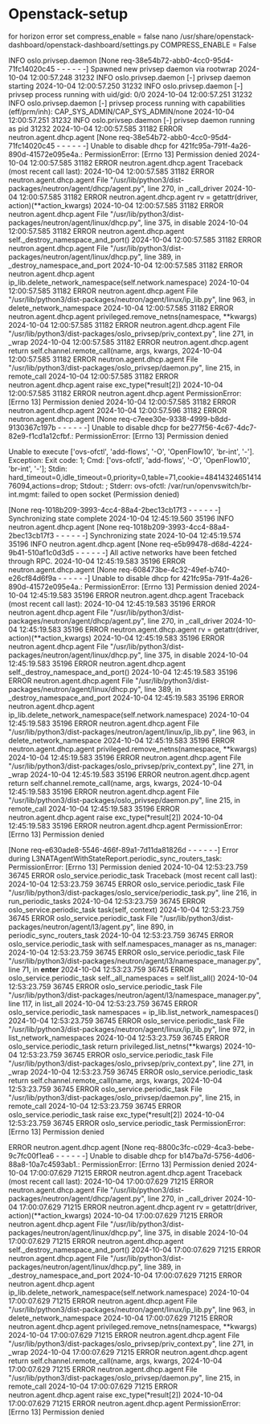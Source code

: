 # Openstack-setup
for horizon error set compress_enable = false
nano /usr/share/openstack-dashboard/openstack-dashboard/settings.py
COMPRESS_ENABLE = False

INFO oslo.privsep.daemon [None req-38e54b72-abb0-4cc0-95d4-71fc14020c45 - - - - - -] Spawned new privsep daemon via rootwrap
2024-10-04 12:00:57.248 31232 INFO oslo.privsep.daemon [-] privsep daemon starting
2024-10-04 12:00:57.250 31232 INFO oslo.privsep.daemon [-] privsep process running with uid/gid: 0/0
2024-10-04 12:00:57.251 31232 INFO oslo.privsep.daemon [-] privsep process running with capabilities (eff/prm/inh): CAP_SYS_ADMIN/CAP_SYS_ADMIN/none
2024-10-04 12:00:57.251 31232 INFO oslo.privsep.daemon [-] privsep daemon running as pid 31232
2024-10-04 12:00:57.585 31182 ERROR neutron.agent.dhcp.agent [None req-38e54b72-abb0-4cc0-95d4-71fc14020c45 - - - - - -] Unable to disable dhcp for 421fc95a-791f-4a26-890d-41572e095e4a.: PermissionError: [Errno 13] Permission denied
2024-10-04 12:00:57.585 31182 ERROR neutron.agent.dhcp.agent Traceback (most recent call last):
2024-10-04 12:00:57.585 31182 ERROR neutron.agent.dhcp.agent   File "/usr/lib/python3/dist-packages/neutron/agent/dhcp/agent.py", line 270, in _call_driver
2024-10-04 12:00:57.585 31182 ERROR neutron.agent.dhcp.agent     rv = getattr(driver, action)(**action_kwargs)
2024-10-04 12:00:57.585 31182 ERROR neutron.agent.dhcp.agent   File "/usr/lib/python3/dist-packages/neutron/agent/linux/dhcp.py", line 375, in disable
2024-10-04 12:00:57.585 31182 ERROR neutron.agent.dhcp.agent     self._destroy_namespace_and_port()
2024-10-04 12:00:57.585 31182 ERROR neutron.agent.dhcp.agent   File "/usr/lib/python3/dist-packages/neutron/agent/linux/dhcp.py", line 389, in _destroy_namespace_and_port
2024-10-04 12:00:57.585 31182 ERROR neutron.agent.dhcp.agent     ip_lib.delete_network_namespace(self.network.namespace)
2024-10-04 12:00:57.585 31182 ERROR neutron.agent.dhcp.agent   File "/usr/lib/python3/dist-packages/neutron/agent/linux/ip_lib.py", line 963, in delete_network_namespace
2024-10-04 12:00:57.585 31182 ERROR neutron.agent.dhcp.agent     privileged.remove_netns(namespace, **kwargs)
2024-10-04 12:00:57.585 31182 ERROR neutron.agent.dhcp.agent   File "/usr/lib/python3/dist-packages/oslo_privsep/priv_context.py", line 271, in _wrap
2024-10-04 12:00:57.585 31182 ERROR neutron.agent.dhcp.agent     return self.channel.remote_call(name, args, kwargs,
2024-10-04 12:00:57.585 31182 ERROR neutron.agent.dhcp.agent   File "/usr/lib/python3/dist-packages/oslo_privsep/daemon.py", line 215, in remote_call
2024-10-04 12:00:57.585 31182 ERROR neutron.agent.dhcp.agent     raise exc_type(*result[2])
2024-10-04 12:00:57.585 31182 ERROR neutron.agent.dhcp.agent PermissionError: [Errno 13] Permission denied
2024-10-04 12:00:57.585 31182 ERROR neutron.agent.dhcp.agent 
2024-10-04 12:00:57.596 31182 ERROR neutron.agent.dhcp.agent [None req-c7eee30e-9338-4999-b8dd-9130367c197b - - - - - -] Unable to disable dhcp for be277f56-4c67-4dc7-82e9-f1cd1a12cfbf.: PermissionError: [Errno 13] Permission denied

Unable to execute ['ovs-ofctl', 'add-flows', '-O', 'OpenFlow10', 'br-int', '-']. Exception: Exit code: 1; Cmd: ['ovs-ofctl', 'add-flows', '-O', 'OpenFlow10', 'br-int', '-']; Stdin: hard_timeout=0,idle_timeout=0,priority=0,table=71,cookie=4841432465141476094,actions=drop; Stdout: ; Stderr: ovs-ofctl: /var/run/openvswitch/br-int.mgmt: failed to open socket (Permission denied)


 [None req-1018b209-3993-4cc4-88a4-2bec13cb17f3 - - - - - -] Synchronizing state complete
2024-10-04 12:45:19.560 35196 INFO neutron.agent.dhcp.agent [None req-1018b209-3993-4cc4-88a4-2bec13cb17f3 - - - - - -] Synchronizing state
2024-10-04 12:45:19.574 35196 INFO neutron.agent.dhcp.agent [None req-e5b99478-d68d-4224-9b41-510af1c0d3d5 - - - - - -] All active networks have been fetched through RPC.
2024-10-04 12:45:19.583 35196 ERROR neutron.agent.dhcp.agent [None req-608473be-4c32-49ef-b740-e26cf84d6f9a - - - - - -] Unable to disable dhcp for 421fc95a-791f-4a26-890d-41572e095e4a.: PermissionError: [Errno 13] Permission denied
2024-10-04 12:45:19.583 35196 ERROR neutron.agent.dhcp.agent Traceback (most recent call last):
2024-10-04 12:45:19.583 35196 ERROR neutron.agent.dhcp.agent   File "/usr/lib/python3/dist-packages/neutron/agent/dhcp/agent.py", line 270, in _call_driver
2024-10-04 12:45:19.583 35196 ERROR neutron.agent.dhcp.agent     rv = getattr(driver, action)(**action_kwargs)
2024-10-04 12:45:19.583 35196 ERROR neutron.agent.dhcp.agent   File "/usr/lib/python3/dist-packages/neutron/agent/linux/dhcp.py", line 375, in disable
2024-10-04 12:45:19.583 35196 ERROR neutron.agent.dhcp.agent     self._destroy_namespace_and_port()
2024-10-04 12:45:19.583 35196 ERROR neutron.agent.dhcp.agent   File "/usr/lib/python3/dist-packages/neutron/agent/linux/dhcp.py", line 389, in _destroy_namespace_and_port
2024-10-04 12:45:19.583 35196 ERROR neutron.agent.dhcp.agent     ip_lib.delete_network_namespace(self.network.namespace)
2024-10-04 12:45:19.583 35196 ERROR neutron.agent.dhcp.agent   File "/usr/lib/python3/dist-packages/neutron/agent/linux/ip_lib.py", line 963, in delete_network_namespace
2024-10-04 12:45:19.583 35196 ERROR neutron.agent.dhcp.agent     privileged.remove_netns(namespace, **kwargs)
2024-10-04 12:45:19.583 35196 ERROR neutron.agent.dhcp.agent   File "/usr/lib/python3/dist-packages/oslo_privsep/priv_context.py", line 271, in _wrap
2024-10-04 12:45:19.583 35196 ERROR neutron.agent.dhcp.agent     return self.channel.remote_call(name, args, kwargs,
2024-10-04 12:45:19.583 35196 ERROR neutron.agent.dhcp.agent   File "/usr/lib/python3/dist-packages/oslo_privsep/daemon.py", line 215, in remote_call
2024-10-04 12:45:19.583 35196 ERROR neutron.agent.dhcp.agent     raise exc_type(*result[2])
2024-10-04 12:45:19.583 35196 ERROR neutron.agent.dhcp.agent PermissionError: [Errno 13] Permission denied


 [None req-e630ade8-5546-466f-89a1-7d11da81826d - - - - - -] Error during L3NATAgentWithStateReport.periodic_sync_routers_task: PermissionError: [Errno 13] Permission denied
2024-10-04 12:53:23.759 36745 ERROR oslo_service.periodic_task Traceback (most recent call last):
2024-10-04 12:53:23.759 36745 ERROR oslo_service.periodic_task   File "/usr/lib/python3/dist-packages/oslo_service/periodic_task.py", line 216, in run_periodic_tasks
2024-10-04 12:53:23.759 36745 ERROR oslo_service.periodic_task     task(self, context)
2024-10-04 12:53:23.759 36745 ERROR oslo_service.periodic_task   File "/usr/lib/python3/dist-packages/neutron/agent/l3/agent.py", line 890, in periodic_sync_routers_task
2024-10-04 12:53:23.759 36745 ERROR oslo_service.periodic_task     with self.namespaces_manager as ns_manager:
2024-10-04 12:53:23.759 36745 ERROR oslo_service.periodic_task   File "/usr/lib/python3/dist-packages/neutron/agent/l3/namespace_manager.py", line 71, in __enter__
2024-10-04 12:53:23.759 36745 ERROR oslo_service.periodic_task     self._all_namespaces = self.list_all()
2024-10-04 12:53:23.759 36745 ERROR oslo_service.periodic_task   File "/usr/lib/python3/dist-packages/neutron/agent/l3/namespace_manager.py", line 117, in list_all
2024-10-04 12:53:23.759 36745 ERROR oslo_service.periodic_task     namespaces = ip_lib.list_network_namespaces()
2024-10-04 12:53:23.759 36745 ERROR oslo_service.periodic_task   File "/usr/lib/python3/dist-packages/neutron/agent/linux/ip_lib.py", line 972, in list_network_namespaces
2024-10-04 12:53:23.759 36745 ERROR oslo_service.periodic_task     return privileged.list_netns(**kwargs)
2024-10-04 12:53:23.759 36745 ERROR oslo_service.periodic_task   File "/usr/lib/python3/dist-packages/oslo_privsep/priv_context.py", line 271, in _wrap
2024-10-04 12:53:23.759 36745 ERROR oslo_service.periodic_task     return self.channel.remote_call(name, args, kwargs,
2024-10-04 12:53:23.759 36745 ERROR oslo_service.periodic_task   File "/usr/lib/python3/dist-packages/oslo_privsep/daemon.py", line 215, in remote_call
2024-10-04 12:53:23.759 36745 ERROR oslo_service.periodic_task     raise exc_type(*result[2])
2024-10-04 12:53:23.759 36745 ERROR oslo_service.periodic_task PermissionError: [Errno 13] Permission denied




ERROR neutron.agent.dhcp.agent [None req-8800c3fc-c029-4ca3-bebe-9c7fc00f1ea6 - - - - - -] Unable to disable dhcp for b147ba7d-5756-4d06-88a8-10a7c4593ab1.: PermissionError: [Errno 13] Permission denied
2024-10-04 17:00:07.629 71215 ERROR neutron.agent.dhcp.agent Traceback (most recent call last):
2024-10-04 17:00:07.629 71215 ERROR neutron.agent.dhcp.agent   File "/usr/lib/python3/dist-packages/neutron/agent/dhcp/agent.py", line 270, in _call_driver
2024-10-04 17:00:07.629 71215 ERROR neutron.agent.dhcp.agent     rv = getattr(driver, action)(**action_kwargs)
2024-10-04 17:00:07.629 71215 ERROR neutron.agent.dhcp.agent   File "/usr/lib/python3/dist-packages/neutron/agent/linux/dhcp.py", line 375, in disable
2024-10-04 17:00:07.629 71215 ERROR neutron.agent.dhcp.agent     self._destroy_namespace_and_port()
2024-10-04 17:00:07.629 71215 ERROR neutron.agent.dhcp.agent   File "/usr/lib/python3/dist-packages/neutron/agent/linux/dhcp.py", line 389, in _destroy_namespace_and_port
2024-10-04 17:00:07.629 71215 ERROR neutron.agent.dhcp.agent     ip_lib.delete_network_namespace(self.network.namespace)
2024-10-04 17:00:07.629 71215 ERROR neutron.agent.dhcp.agent   File "/usr/lib/python3/dist-packages/neutron/agent/linux/ip_lib.py", line 963, in delete_network_namespace
2024-10-04 17:00:07.629 71215 ERROR neutron.agent.dhcp.agent     privileged.remove_netns(namespace, **kwargs)
2024-10-04 17:00:07.629 71215 ERROR neutron.agent.dhcp.agent   File "/usr/lib/python3/dist-packages/oslo_privsep/priv_context.py", line 271, in _wrap
2024-10-04 17:00:07.629 71215 ERROR neutron.agent.dhcp.agent     return self.channel.remote_call(name, args, kwargs,
2024-10-04 17:00:07.629 71215 ERROR neutron.agent.dhcp.agent   File "/usr/lib/python3/dist-packages/oslo_privsep/daemon.py", line 215, in remote_call
2024-10-04 17:00:07.629 71215 ERROR neutron.agent.dhcp.agent     raise exc_type(*result[2])
2024-10-04 17:00:07.629 71215 ERROR neutron.agent.dhcp.agent PermissionError: [Errno 13] Permission denied
